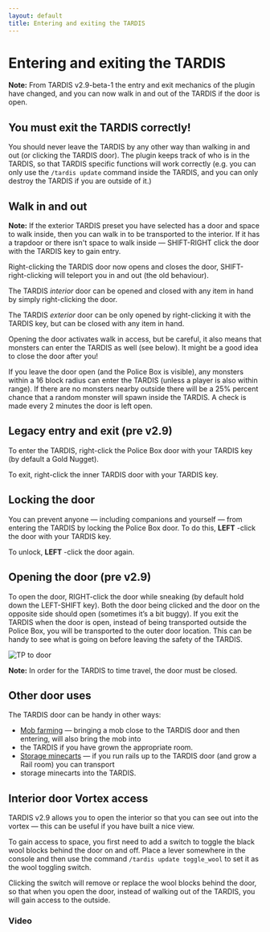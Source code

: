 ```yaml
---
layout: default
title: Entering and exiting the TARDIS
---
```


# Entering and exiting the TARDIS

**Note:** From TARDIS v2.9-beta-1 the entry and exit mechanics of the plugin have changed, and you can now walk in and 
out of the TARDIS if the door is open.

## You must exit the TARDIS correctly!

You should never leave the TARDIS by any other way than walking in and out (or clicking the TARDIS door). The plugin 
keeps track of who is in the TARDIS, so that TARDIS specific functions will work correctly (e.g. you can only use the 
`/tardis update` command inside the TARDIS, and you can only destroy the TARDIS if you are outside of it.)

## Walk in and out

**Note:** If the exterior TARDIS preset you have selected has a door and space to walk inside, then you can walk in to 
be transported to the interior. If it has a trapdoor or there isn't space to walk inside — SHIFT-RIGHT click the door 
with the TARDIS key to gain entry.

Right-clicking the TARDIS door now opens and closes the door, SHIFT-right-clicking will teleport you in and out (the old 
behaviour).

The TARDIS _interior_ door can be opened and closed with any item in hand by simply right-clicking the door.

The TARDIS _exterior_ door can be only opened by right-clicking it with the TARDIS key, but can be closed with any item 
in hand.

Opening the door activates walk in access, but be careful, it also means that monsters can enter the TARDIS as well (see 
below). It might be a good idea to close the door after you!

If you leave the door open (and the Police Box is visible), any monsters within a 16 block radius can enter the TARDIS 
(unless a player is also within range). If there are no monsters nearby outside there will be a 25% percent chance that 
a random monster will spawn inside the TARDIS. A check is made every 2 minutes the door is left open.

## Legacy entry and exit (pre v2.9)

To enter the TARDIS, right-click the Police Box door with your TARDIS key (by default a Gold Nugget).

To exit, right-click the inner TARDIS door with your TARDIS key.

## Locking the door

You can prevent anyone — including companions and yourself — from entering the TARDIS by locking the Police Box door. To 
do this, **LEFT** -click the door with your TARDIS key.

To unlock, **LEFT** -click the door again.

## Opening the door (pre v2.9)

To open the door, RIGHT-click the door while sneaking (by default hold down the LEFT-SHIFT key). Both the door being 
clicked and the door on the opposite side should open (sometimes it’s a bit buggy). If you exit the TARDIS when the door 
is open, instead of being transported outside the Police Box, you will be transported to the outer door location. This 
can be handy to see what is going on before leaving the safety of the TARDIS.

![TP to door](images/docs/tp-to-door.jpg)

**Note:** In order for the TARDIS to time travel, the door must be closed.

## Other door uses

The TARDIS door can be handy in other ways:

- [Mob farming](farming.html) — bringing a mob close to the TARDIS door and then entering, will also bring the mob into 
- the TARDIS if you have grown the appropriate room.
- [Storage minecarts](rail-room.html) — if you run rails up to the TARDIS door (and grow a Rail room) you can transport 
- storage minecarts into the TARDIS.

## Interior door Vortex access

TARDIS v2.9 allows you to open the interior so that you can see out into the vortex — this can be useful if you have 
built a nice view.

To gain access to space, you first need to add a switch to toggle the black wool blocks behind the door on and off. 
Place a lever somewhere in the console and then use the command `/tardis update toggle_wool` to set it as the wool 
toggling switch.

Clicking the switch will remove or replace the wool blocks behind the door, so that when you open the door, instead of 
walking out of the TARDIS, you will gain access to the outside.

### Video
<!--<iframe src="https://player.vimeo.com/video/87380933" width="600" height="366" frameborder="0" webkitallowfullscreen mozallowfullscreen allowfullscreen></iframe>-->

